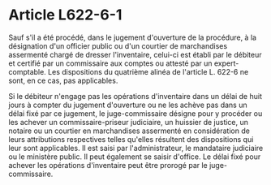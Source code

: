 # Article L622-6-1

Sauf s'il a été procédé, dans le jugement d'ouverture de la procédure, à la désignation d'un officier public ou d'un courtier de marchandises assermenté chargé de dresser l'inventaire, celui-ci est établi par le débiteur et certifié par un commissaire aux comptes ou attesté par un expert-comptable. Les dispositions du quatrième alinéa de l'article L. 622-6 ne sont, en ce cas, pas applicables.

Si le débiteur n'engage pas les opérations d'inventaire dans un délai de huit jours à compter du jugement d'ouverture ou ne les achève pas dans un délai fixé par ce jugement, le juge-commissaire désigne pour y procéder ou les achever un commissaire-priseur judiciaire, un huissier de justice, un notaire ou un courtier en marchandises assermenté en considération de leurs attributions respectives telles qu'elles résultent des dispositions qui leur sont applicables. Il est saisi par l'administrateur, le mandataire judiciaire ou le ministère public. Il peut également se saisir d'office. Le délai fixé pour achever les opérations d'inventaire peut être prorogé par le juge-commissaire.
